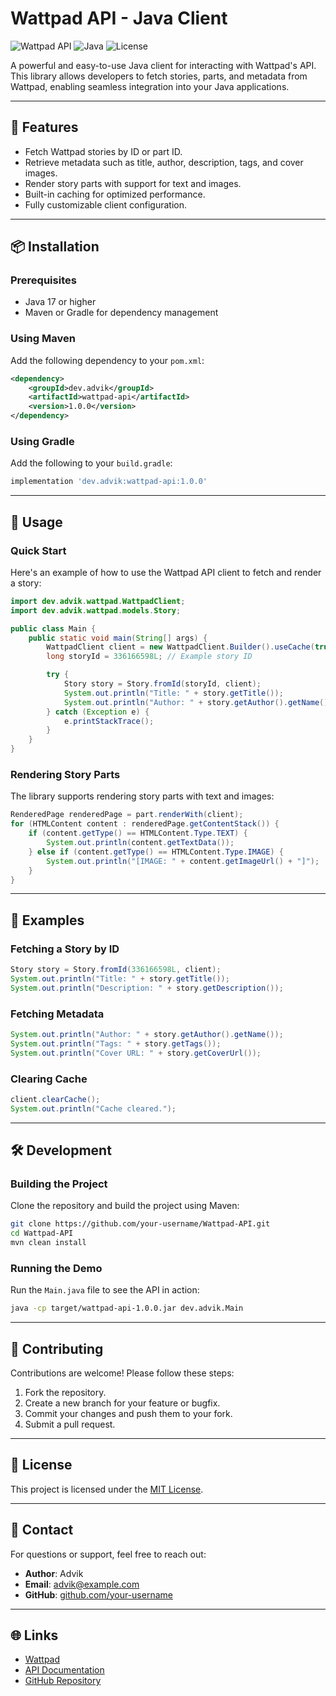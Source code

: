
# Wattpad API - Java Client

![Wattpad API](https://img.shields.io/badge/Wattpad-API-orange?style=for-the-badge)
![Java](https://img.shields.io/badge/Java-17+-blue?style=for-the-badge)
![License](https://img.shields.io/badge/License-MIT-green?style=for-the-badge)

A powerful and easy-to-use Java client for interacting with Wattpad's API. This library allows developers to fetch stories, parts, and metadata from Wattpad, enabling seamless integration into your Java applications.

---

## 🌟 Features

- Fetch Wattpad stories by ID or part ID.
- Retrieve metadata such as title, author, description, tags, and cover images.
- Render story parts with support for text and images.
- Built-in caching for optimized performance.
- Fully customizable client configuration.

---

## 📦 Installation

### Prerequisites
- Java 17 or higher
- Maven or Gradle for dependency management

### Using Maven
Add the following dependency to your `pom.xml`:
```xml
<dependency>
    <groupId>dev.advik</groupId>
    <artifactId>wattpad-api</artifactId>
    <version>1.0.0</version>
</dependency>
```

### Using Gradle
Add the following to your `build.gradle`:
```gradle
implementation 'dev.advik:wattpad-api:1.0.0'
```

---

## 🚀 Usage

### Quick Start
Here's an example of how to use the Wattpad API client to fetch and render a story:

```java
import dev.advik.wattpad.WattpadClient;
import dev.advik.wattpad.models.Story;

public class Main {
    public static void main(String[] args) {
        WattpadClient client = new WattpadClient.Builder().useCache(true).build();
        long storyId = 336166598L; // Example story ID

        try {
            Story story = Story.fromId(storyId, client);
            System.out.println("Title: " + story.getTitle());
            System.out.println("Author: " + story.getAuthor().getName());
        } catch (Exception e) {
            e.printStackTrace();
        }
    }
}
```

### Rendering Story Parts
The library supports rendering story parts with text and images:
```java
RenderedPage renderedPage = part.renderWith(client);
for (HTMLContent content : renderedPage.getContentStack()) {
    if (content.getType() == HTMLContent.Type.TEXT) {
        System.out.println(content.getTextData());
    } else if (content.getType() == HTMLContent.Type.IMAGE) {
        System.out.println("[IMAGE: " + content.getImageUrl() + "]");
    }
}
```

---

## 📖 Examples

### Fetching a Story by ID
```java
Story story = Story.fromId(336166598L, client);
System.out.println("Title: " + story.getTitle());
System.out.println("Description: " + story.getDescription());
```

### Fetching Metadata
```java
System.out.println("Author: " + story.getAuthor().getName());
System.out.println("Tags: " + story.getTags());
System.out.println("Cover URL: " + story.getCoverUrl());
```

### Clearing Cache
```java
client.clearCache();
System.out.println("Cache cleared.");
```

---

## 🛠️ Development

### Building the Project
Clone the repository and build the project using Maven:
```bash
git clone https://github.com/your-username/Wattpad-API.git
cd Wattpad-API
mvn clean install
```

### Running the Demo
Run the `Main.java` file to see the API in action:
```bash
java -cp target/wattpad-api-1.0.0.jar dev.advik.Main
```

---

## 🤝 Contributing

Contributions are welcome! Please follow these steps:
1. Fork the repository.
2. Create a new branch for your feature or bugfix.
3. Commit your changes and push them to your fork.
4. Submit a pull request.

---

## 📜 License

This project is licensed under the [MIT License](LICENSE).

---

## 💬 Contact

For questions or support, feel free to reach out:
- **Author**: Advik
- **Email**: advik@example.com
- **GitHub**: [github.com/your-username](https://github.com/your-username)

---

## 🌐 Links

- [Wattpad](https://www.wattpad.com)
- [API Documentation](https://www.wattpad.com/api-docs)
- [GitHub Repository](https://github.com/your-username/Wattpad-API)
